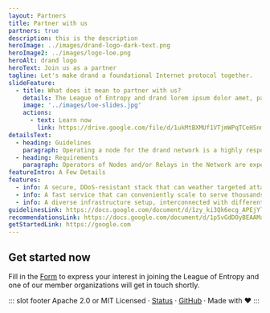 ```yaml
---
layout: Partners
title: Partner with us
partners: true
description: this is the description
heroImage: ../images/drand-logo-dark-text.png
heroImage2: ../images/logo-loe.png
heroAlt: drand logo
heroText: Join us as a partner
tagline: Let's make drand a foundational Internet protocol together.
slideFeature:
  - title: What does it mean to partner with us?
    details: The League of Entropy and drand lorem ipsum dolor amet, partnering with lorem ipsum to dolor amet for lorem ipsum worldwide.
    image: '../images/loe-slides.jpg'
    actions:
      - text: Learn now
        link: https://drive.google.com/file/d/1ukMtBXMUf1VTjmWPqTCeHSnmygAT6Py5/view?usp=sharing
detailsText:
  - heading: Guidelines
    paragraph: Operating a node for the drand network is a highly responsible task. We require that League of Entropy members have previous experience with operating critical infrastructure that provides high degree of security, reliability, and resilience.
  - heading: Requirements
    paragraph: Operators of Nodes and/or Relays in the Network are expected to design, deploy and operate a robust drand stack that follows strong security, and resiliency principles.
featureIntro: A Few Details
features:
  - info: A secure, DDoS-resistant stack that can weather targeted attacks in a fully self-contained fashion.
  - info: A fast service that can conveniently scale to serve thousands of clients.
  - info: A diverse infrastructure setup, interconnected with different endpoints, and access methods to randomness.
guidelinesLink: https://docs.google.com/document/d/1zy_ki3Qk6ecg_APEjYlT9DBwzdJx9I_ImHvaUaIwKHU/edit?usp=sharing
recommendationsLink: https://docs.google.com/document/d/1p5vGdDOyBEAAMaCsDSEyI-BpX64_kNpCMu49qWc_G8M/edit?usp=sharing
getStartedLink: https://google.com
---
```


## Get started now

Fill in the [Form](https://google.com) to express your interest in joining the League of Entropy and one of our member organizations will get in touch shortly.


::: slot footer
Apache 2.0 or MIT Licensed · [Status](https://drand.statuspage.io/) · [GitHub](https://github.com/drand/drand) · Made with ❤️
:::

